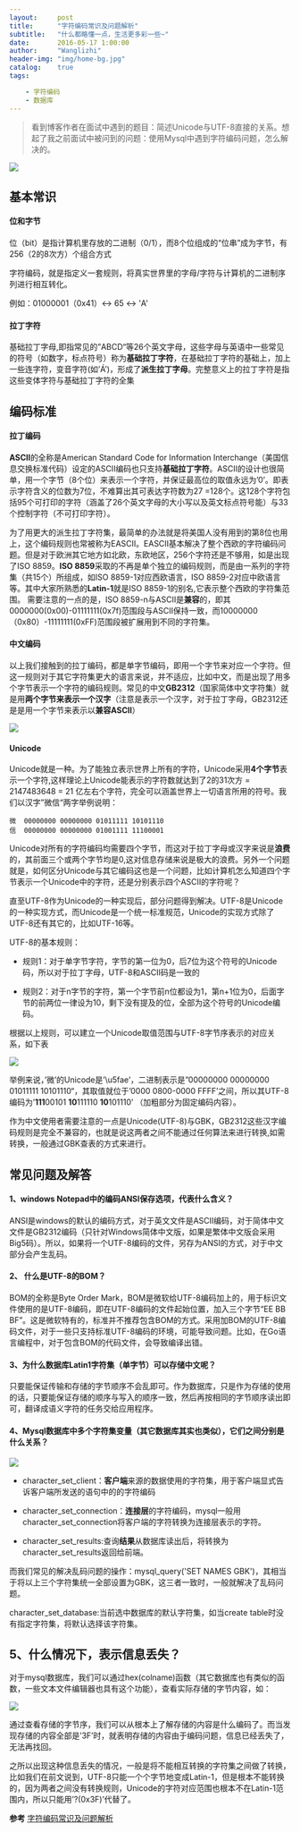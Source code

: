```yaml
---
layout:     post
title:      "字符编码常识及问题解析"
subtitle:   "什么都略懂一点，生活更多彩一些~"
date:       2016-05-17 1:00:00
author:     "Wanglizhi"
header-img: "img/home-bg.jpg"
catalog:    true
tags:

    - 字符编码
    - 数据库
---
```


> 看到博客作者在面试中遇到的题目：简述Unicode与UTF-8直接的关系。想起了我之前面试中被问到的问题：使用Mysql中遇到字符编码问题，怎么解决的。

![](http://image.beekka.com/blog/2014/bg2014121103.jpg)

## 基本常识

#### 位和字节

位（bit）是指计算机里存放的二进制（0/1），而8个位组成的“位串”成为字节，有256（2的8次方）个组合方式

字符编码，就是指定义一套规则，将真实世界里的字母/字符与计算机的二进制序列进行相互转化。

例如：01000001（0x41）<-> 65 <-> 'A'

#### 拉丁字符

基础拉丁字母,即指常见的”ABCD“等26个英文字母，这些字母与英语中一些常见的符号（如数字，标点符号）称为**基础拉丁字符**，在基础拉丁字符的基础上，加上一些连字符，变音字符(如’Á’)，形成了**派生拉丁字母**。完整意义上的拉丁字符是指这些变体字符与基础拉丁字符的全集

## 编码标准

#### 拉丁编码

**ASCII**的全称是American Standard Code for Information Interchange（美国信息交换标准代码）设定的ASCII编码也只支持**基础拉丁字符**。ASCII的设计也很简单，用一个字节（8个位）来表示一个字符，并保证最高位的取值永远为’0’。即表示字符含义的位数为7位，不难算出其可表达字符数为27 =128个。这128个字符包括95个可打印的字符（涵盖了26个英文字母的大小写以及英文标点符号能）与33个控制字符（不可打印字符）。

为了用更大的派生拉丁字符集，最简单的办法就是将美国人没有用到的第8位也用上，这个编码规则也常被称为EASCII。EASCII基本解决了整个西欧的字符编码问题。但是对于欧洲其它地方如北欧，东欧地区，256个字符还是不够用，如是出现了ISO 8859。**ISO 8859**采取的不再是单个独立的编码规则，而是由一系列的字符集（共15个）所组成，如ISO 8859-1对应西欧语言，ISO 8859-2对应中欧语言等。其中大家所熟悉的**Latin-1**就是ISO 8859-1的别名,它表示整个西欧的字符集范围。 需要注意的一点的是，ISO 8859-n与ASCII是**兼容**的，即其0000000(0x00)-01111111(0x7f)范围段与ASCII保持一致，而10000000（0x80）-11111111(0xFF)范围段被扩展用到不同的字符集。

#### 中文编码

以上我们接触到的拉丁编码，都是单字节编码，即用一个字节来对应一个字符。但这一规则对于其它字符集更大的语言来说，并不适应，比如中文，而是出现了用多个字节表示一个字符的编码规则。常见的中文**GB2312**（国家简体中文字符集）就是用**两个字节来表示一个汉字**（注意是表示一个汉字，对于拉丁字母，GB2312还是是用一个字节来表示以**兼容ASCII**）

![](https://raw.githubusercontent.com/wanglizhi/wanglizhi.github.io/master/img/2016-05-16/gbk-gb2312.jpg)

#### Unicode

Unicode就是一种。为了能独立表示世界上所有的字符，Unicode采用**4个字节**表示一个字符,这样理论上Unicode能表示的字符数就达到了2的31次方 = 2147483648 = 21 亿左右个字符，完全可以涵盖世界上一切语言所用的符号。我们以汉字”微信“两字举例说明：

```
微  00000000 00000000 01011111 10101110
信  00000000 00000000 01001111 11100001
```

Unicode对所有的字符编码均需要四个字节，而这对于拉丁字母或汉字来说是**浪费**的，其前面三个或两个字节均是0,这对信息存储来说是极大的浪费。另外一个问题就是，如何区分Unicode与其它编码这也是一个问题，比如计算机怎么知道四个字节表示一个Unicode中的字符，还是分别表示四个ASCII的字符呢？

直至UTF-8作为Unicode的一种实现后，部分问题得到解决。UTF-8是Unicode的一种实现方式，而Unicode是一个统一标准规范，Unicode的实现方式除了UTF-8还有其它的，比如UTF-16等。

UTF-8的基本规则：

- 规则1：对于单字节字符，字节的第一位为0，后7位为这个符号的Unicode码，所以对于拉丁字母，UTF-8和ASCII码是一致的


- 规则2：对于n字节的字符，第一个字节前n位都设为1，第n+1位为0，后面字节的前两位一律设为10，剩下没有提及的位，全部为这个符号的Unicode编码。

根据以上规则，可以建立一个Unicode取值范围与UTF-8字节序表示的对应关系，如下表

![](https://raw.githubusercontent.com/wanglizhi/wanglizhi.github.io/master/img/2016-05-16/unicode-utf8.jpg)

举例来说，’微’的Unicode是’\u5fae’，二进制表示是”00000000 00000000 01011111 10101110“，其取值就位于’0000 0800-0000 FFFF’之间，所以其UTF-8编码为’**111**00101 **10**111110 **10**101110’ （加粗部分为固定编码内容）。

作为中文使用者需要注意的一点是Unicode(UTF-8)与GBK，GB2312这些汉字编码规则是完全不兼容的，也就是说这两者之间不能通过任何算法来进行转换,如需转换，一般通过GBK查表的方式来进行。

## 常见问题及解答

#### 1、windows Notepad中的编码ANSI保存选项，代表什么含义？

ANSI是windows的默认的编码方式，对于英文文件是ASCII编码，对于简体中文文件是GB2312编码（只针对Windows简体中文版，如果是繁体中文版会采用Big5码）。所以，如果将一个UTF-8编码的文件，另存为ANSI的方式，对于中文部分会产生乱码。

#### 2、 什么是UTF-8的BOM？

BOM的全称是Byte Order Mark，BOM是微软给UTF-8编码加上的，用于标识文件使用的是UTF-8编码，即在UTF-8编码的文件起始位置，加入三个字节“EE BB BF”。这是微软特有的，标准并不推荐包含BOM的方式。采用加BOM的UTF-8编码文件，对于一些只支持标准UTF-8编码的环境，可能导致问题。比如，在Go语言编程中，对于包含BOM的代码文件，会导致编译出错。

#### 3、为什么数据库Latin1字符集（单字节）可以存储中文呢？

只要能保证传输和存储的字节顺序不会乱即可。作为数据库，只是作为存储的使用的话，只要能保证存储的顺序与写入的顺序一致，然后再按相同的字节顺序读出即可，翻译成语义字符的任务交给应用程序。

#### 4、Mysql数据库中多个字符集变量（其它数据库其实也类似），它们之间分别是什么关系？

![](https://raw.githubusercontent.com/wanglizhi/wanglizhi.github.io/master/img/2016-05-16/mysql-encode.jpg)

- character_set_client：**客户端**来源的数据使用的字符集，用于客户端显式告诉客户端所发送的语句中的的字符编码


- character_set_connection：**连接层**的字符编码，mysql一般用character_set_connection将客户端的字符转换为连接层表示的字符。


- character_set_results:查询**结果**从数据库读出后，将转换为character_set_results返回给前端。

而我们常见的解决乱码问题的操作：mysql_query('SET NAMES GBK')，其相当于将以上三个字符集统一全部设置为GBK，这三者一致时，一般就解决了乱码问题。

character_set_database:当前选中数据库的默认字符集，如当create table时没有指定字符集，将默认选择该字符集。

## 5、什么情况下，表示信息丢失？

对于mysql数据库，我们可以通过hex(colname)函数（其它数据库也有类似的函数，一些文本文件编辑器也具有这个功能），查看实际存储的字节内容，如：

![](https://raw.githubusercontent.com/wanglizhi/wanglizhi.github.io/master/img/2016-05-16/hex.jpg)

通过查看存储的字节序，我们可以从根本上了解存储的内容是什么编码了。而当发现存储的内容全部是’3F’时，就表明存储的内容由于编码问题，信息已经丢失了，无法再找回。

之所以出现这种信息丢失的情况，一般是将不能相互转换的字符集之间做了转换，比如我们在前文说到，UTF-8只能一个个字节地变成Latin-1，但是根本不能转换的，因为两者之间没有转换规则，Unicode的字符对应范围也根本不在Latin-1范围内，所以只能用’?(0x3F)’代替了。



**参考** [字符编码常识及问题解析](http://blog.jobbole.com/76376/)





